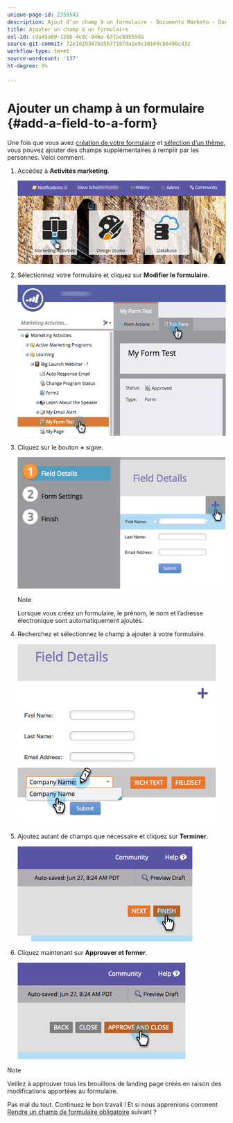 ```yaml
---
unique-page-id: 2359543
description: Ajout d’un champ à un formulaire - Documents Marketo - Documentation du produit
title: Ajouter un champ à un formulaire
exl-id: cda45a69-128b-4cdc-846e-637acb9555da
source-git-commit: 72e1d29347bd5b77107da1e9c30169cb6490c432
workflow-type: tm+mt
source-wordcount: '137'
ht-degree: 0%

---
```


# Ajouter un champ à un formulaire {#add-a-field-to-a-form}

Une fois que vous avez [création de votre formulaire](/help/marketo/product-docs/demand-generation/forms/creating-a-form/create-a-form.md) et [sélection d’un thème](/help/marketo/product-docs/demand-generation/forms/creating-a-form/select-a-form-theme.md), vous pouvez ajouter des champs supplémentaires à remplir par les personnes. Voici comment.

1. Accédez à **Activités marketing**.

   ![](assets/login-marketing-activities-2.png)

1. Sélectionnez votre formulaire et cliquez sur **Modifier le formulaire**.

   ![](assets/editform-1.png)

1. Cliquez sur le bouton **+** signe.

   ![](assets/image2014-9-15-17-18-17.png)

   >[!NOTE]
   >
   >Lorsque vous créez un formulaire, le prénom, le nom et l’adresse électronique sont automatiquement ajoutés.

1. Recherchez et sélectionnez le champ à ajouter à votre formulaire.

   ![](assets/image2014-9-15-17-3a18-3a26.png)

1. Ajoutez autant de champs que nécessaire et cliquez sur **Terminer**.

   ![](assets/image2014-9-15-17-3a18-3a35.png)

1. Cliquez maintenant sur **Approuver et fermer**.

   ![](assets/image2014-9-15-17-3a18-3a43.png)

>[!NOTE]
>
>Veillez à approuver tous les brouillons de landing page créés en raison des modifications apportées au formulaire.

Pas mal du tout. Continuez le bon travail ! Et si nous apprenions comment [Rendre un champ de formulaire obligatoire](/help/marketo/product-docs/demand-generation/forms/creating-a-form/make-a-form-field-required.md) suivant ?
